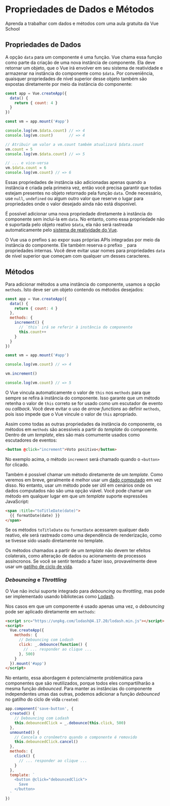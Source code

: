 # Propriedades de Dados e Métodos

<VideoLesson href="https://vueschool.io/lessons/methods-in-vue-3?friend=vuejs" title="Aprenda a usar métodos na Vue School">Aprenda a trabalhar com dados e métodos com uma aula gratuita da Vue School</VideoLesson>

## Propriedades de Dados

A opção `data` para um componente é uma função. Vue chama essa função como parte da criação de uma nova instância de componente. Ela deve retornar um objeto, que o Vue irá envolver em seu sistema de reatividade e armazenar na instância do componente como `$data`. Por conveniência, quaisquer propriedades de nível superior desse objeto também são expostas diretamente por meio da instância do componente:

```js
const app = Vue.createApp({
  data() {
    return { count: 4 }
  }
})

const vm = app.mount('#app')

console.log(vm.$data.count) // => 4
console.log(vm.count)       // => 4

// Atribuir um valor a vm.count também atualizará $data.count
vm.count = 5
console.log(vm.$data.count) // => 5

// ... e vice-versa
vm.$data.count = 6
console.log(vm.count) // => 6
```

Essas propriedades de instância são adicionadas apenas quando a instância é criada pela primeira vez, então você precisa garantir que todas estejam presentes no objeto retornado pela função `data`. Onde necessário, use `null`, `undefined` ou algum outro valor que reserve o lugar para propriedades onde o valor desejado ainda não está disponível.

É possível adicionar uma nova propriedade diretamente à instância do componente sem incluí-la em `data`. No entanto, como essa propriedade não é suportada pelo objeto reativo `$data`, ela não será rastreada automaticamente pelo [sistema de reatividade do Vue](reactivity.html).

O Vue usa o prefixo `$` ao expor suas próprias APIs integradas por meio da instância do componente. Ele também reserva o prefixo `_` para propriedades internas. Você deve evitar usar nomes para propriedades `data` de nível superior que começam com qualquer um desses caracteres.

## Métodos

Para adicionar métodos a uma instância do componente, usamos a opção `methods`. Isto deve ser um objeto contendo os métodos desejados:

```js
const app = Vue.createApp({
  data() {
    return { count: 4 }
  },
  methods: {
    increment() {
      // `this` irá se referir à instância do componente
      this.count++
    }
  }
})

const vm = app.mount('#app')

console.log(vm.count) // => 4

vm.increment()

console.log(vm.count) // => 5
```

O Vue vincula automaticamente o valor de `this` nos `methods` para que sempre se refira à instância do componente. Isso garante que um método retenha o valor de `this` correto se for usado como um escutador de evento ou _callback_. Você deve evitar o uso de _arrow functions_ ao definir `methods`, pois isso impede que o Vue vincule o valor de `this` apropriado.

Assim como todas as outras propriedades da instância do componente, os métodos em `methods` são acessíveis a partir do _template_ do componente. Dentro de um _template_, eles são mais comumente usados como escutadores de eventos:

```html
<button @click="increment">Voto positivo</button>
```

No exemplo acima, o método `increment` será chamado quando o `<button>` for clicado.

Também é possível chamar um método diretamente de um _template_. Como veremos em breve, geralmente é melhor usar um [dado computado](computed.html) em vez disso. No entanto, usar um método pode ser útil em cenários onde os dados computados não são uma opção viável. Você pode chamar um método em qualquer lugar em que um _template_ suporte expressões JavaScript:

```html
<span :title="toTitleDate(date)">
  {{ formatDate(date) }}
</span>
```

Se os métodos `toTitleDate` ou `formatDate` acessarem qualquer dado reativo, ele será rastreado como uma dependência de renderização, como se tivesse sido usado diretamente no template.

Os métodos chamados a partir de um _template_ não devem ter efeitos colaterais, como alteração de dados ou acionamento de processos assíncronos. Se você se sentir tentado a fazer isso, provavelmente deve usar um [gatilho de ciclo de vida](instance.html#gatilhos-de-ciclo-de-vida).

### _Debouncing_ e _Throttling_

O Vue não inclui suporte integrado para _debouncing_ ou _throttling_, mas pode ser implementado usando bibliotecas como [Lodash](https://lodash.com/).

Nos casos em que um componente é usado apenas uma vez, o _debouncing_ pode ser aplicado diretamente em `methods`:

```html
<script src="https://unpkg.com/lodash@4.17.20/lodash.min.js"></script>
<script>
  Vue.createApp({
    methods: {
      // Debouncing com Lodash
      click: _.debounce(function() {
        // ... responder ao clique ...
      }, 500)
    }
  }).mount('#app')
</script>
```

No entanto, essa abordagem é potencialmente problemática para componentes que são reutilizados, porque todos eles compartilharão a mesma função _debounced_. Para manter as instâncias do componente independentes umas das outras, podemos adicionar a função _debounced_ no gatilho do ciclo de vida `created`:

```js
app.component('save-button', {
  created() {
    // Debouncing com Lodash
    this.debouncedClick = _.debounce(this.click, 500)
  },
  unmounted() {
    // Cancela o cronômetro quando o componente é removido
    this.debouncedClick.cancel()
  },
  methods: {
    click() {
      // ... responder ao clique ...
    }
  },
  template: `
    <button @click="debouncedClick">
      Save
    </button>
  `
})
```
